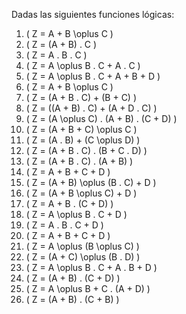 
Dadas las siguientes funciones lógicas:

1. \( Z = A + B \oplus C \)
2. \( Z = (A + B) . C \)
3. \( Z = A . B . C \)
4. \( Z = A \oplus B . C + A . C \)
5. \( Z = A \oplus B . C + A + B + D \)
6. \( Z = A + B \oplus C \)
7. \( Z = (A + B . C) + (B + C) \)
8. \( Z = ((A + B) . C) + (A + D . C) \)
9. \( Z = (A \oplus C) . (A + B) . (C + D) \)
10. \( Z = (A + B + C) \oplus C \)
11. \( Z = (A . B) + (C \oplus D) \)
12. \( Z = (A + B . C) . (B + C . D) \)
13. \( Z = (A + B . C) . (A + B) \)
14. \( Z = A + B + C + D \)
15. \( Z = (A + B) \oplus (B . C) + D \)
16. \( Z = (A + B \oplus C) + D \)
17. \( Z = A + B . (C + D) \)
18. \( Z = A \oplus B . C + D \)
19. \( Z = A . B . C + D \)
20. \( Z = A + B + C + D \)
21. \( Z = A \oplus (B \oplus C) \)
22. \( Z = (A + C) \oplus (B . D) \)
23. \( Z = A \oplus B . C + A . B + D \)
24. \( Z = (A + B) . (C + D) \)
25. \( Z = A \oplus B + C . (A + D) \)
26. \( Z = (A + B) . (C + B) \)
